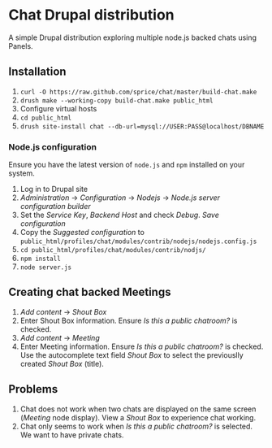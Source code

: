 # Chat Drupal distribution

A simple Drupal distribution exploring multiple node.js backed chats using Panels.

## Installation

1. `curl -O https://raw.github.com/sprice/chat/master/build-chat.make`
2. `drush make --working-copy build-chat.make public_html`
3. Configure virtual hosts
4. `cd public_html`
5. `drush site-install chat --db-url=mysql://USER:PASS@localhost/DBNAME`

### Node.js configuration

Ensure you have the latest version of `node.js` and `npm` installed on your system.

1. Log in to Drupal site
2. _Administration_ -> _Configuration_ -> _Nodejs_ -> _Node.js server configuration builder_
3. Set the _Service Key_, _Backend Host_ and check _Debug_. _Save configuration_
4. Copy the _Suggested configuration_ to `public_html/profiles/chat/modules/contrib/nodejs/nodejs.config.js`
5. `cd public_html/profiles/chat/modules/contrib/nodjs/`
6. `npm install`
7. `node server.js`

## Creating chat backed Meetings

1. _Add content_ -> _Shout Box_
2. Enter Shout Box information. Ensure _Is this a public chatroom?_ is checked.
3. _Add content_ -> _Meeting_
4. Enter Meeting information. Ensure _Is this a public chatroom?_ is checked. Use the autocomplete text field _Shout Box_ to select the previouslly created _Shout Box_ (title).

## Problems

1. Chat does not work when two chats are displayed on the same screen (_Meeting_ node display). View a _Shout Box_ to experience chat working.
2. Chat only seems to work when _Is this a public chatroom?_ is selected. We want to have private chats.

